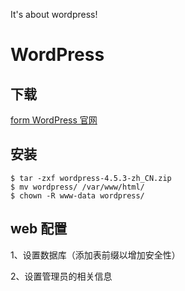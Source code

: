 It's about wordpress!

# WordPress

## 下载

  [form WordPress 官网](https://cn.wordpress.org)

## 安装

```shell
$ tar -zxf wordpress-4.5.3-zh_CN.zip
$ mv wordpress/ /var/www/html/
$ chown -R www-data wordpress/
```
## web 配置

 1、设置数据库（添加表前缀以增加安全性）

 2、设置管理员的相关信息

